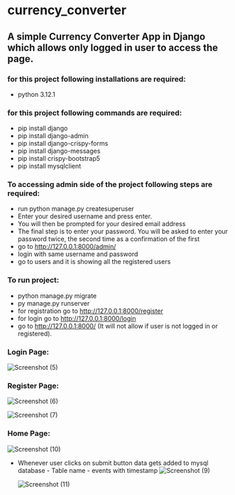 # currency_converter
## A simple Currency Converter App in Django which allows only logged in user to access the page.

### for this project following installations are required:
- python 3.12.1

### for this project following commands are required:
- pip install django
- pip install django-admin
- pip install django-crispy-forms
- pip install django-messages
- pip install crispy-bootstrap5
- pip install mysqlclient

### To accessing admin side of the project following steps are required:
- run python manage.py createsuperuser
- Enter your desired username and press enter.
- You will then be prompted for your desired email address
- The final step is to enter your password. You will be asked to enter your password twice, the second time as a confirmation of the first
- go to http://127.0.0.1:8000/admin/
- login with same username and password
- go to users and it is showing all the registered users

### To run project:
- python manage.py migrate
- py manage.py runserver
- for registration go to http://127.0.0.1:8000/register
- for login go to http://127.0.0.1:8000/login
- go to http://127.0.0.1:8000/ (It will not allow if user is not logged in or registered).


### Login Page:
![Screenshot (5)](https://github.com/deepsanghani/currency_converter/assets/59606437/eddfb878-4f48-4495-b7d6-770c21ed8041)


### Register Page:
![Screenshot (6)](https://github.com/deepsanghani/currency_converter/assets/59606437/f67ca2af-9069-4ab9-a19a-0e5304a39563)

![Screenshot (7)](https://github.com/deepsanghani/currency_converter/assets/59606437/70afd45e-856c-4c2d-85f3-c4b897ac2442)


### Home Page:
![Screenshot (10)](https://github.com/deepsanghani/currency_converter/assets/59606437/be8a8557-af26-466d-8291-c9a6211b4e39)


- Whenever user clicks on submit button data gets added to mysql database - Table name - events with timestamp
  ![Screenshot (9)](https://github.com/deepsanghani/currency_converter/assets/59606437/931703f0-fc49-41d3-a18d-8a3b085ae36c)

  ![Screenshot (11)](https://github.com/deepsanghani/currency_converter/assets/59606437/e53967d0-5268-436a-a1d8-276bd60743aa)



